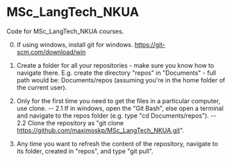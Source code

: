 # MSc_LangTech_NKUA
Code for MSc_LangTech_NKUA courses.

0. If using windows, install git for windows. https://git-scm.com/download/win

1. Create a folder for all your repositories - make sure you know how to navigate there. E.g. create the directory "repos" in "Documents" - full path would be: Documents/repos (assuming you're in the home folder of the current user).

2. Only for the first time you need to get the files in a particular computer, use clone.
-- 2.1 If in windows, open the "Git Bash", else open a terminal and navigate to the repos folder (e.g. type "cd Documents/repos").
-- 2.2 Clone the repository as "git clone https://github.com/maximoskp/MSc_LangTech_NKUA.git".

3. Any time you want to refresh the content of the repository, navigate to its folder, created in "repos", and type "git pull".